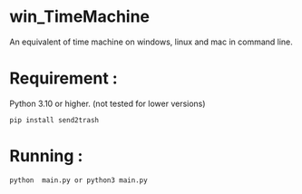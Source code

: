 # win_TimeMachine
An equivalent of time machine on windows, linux and mac in command line.

# Requirement : 
Python 3.10 or higher. (not tested for lower versions)
```
pip install send2trash
```
# Running : 
```
python  main.py or python3 main.py
```
